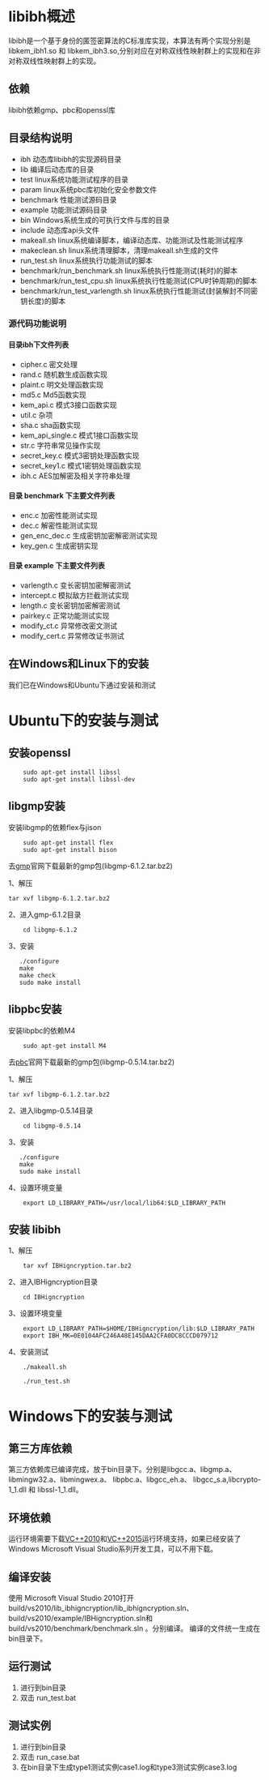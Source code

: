 libibh概述
======

libibh是一个基于身份的匿签密算法的C标准库实现，本算法有两个实现分别是libkem_ibh1.so 和 libkem_ibh3.so,分别对应在对称双线性映射群上的实现和在非对称双线性映射群上的实现。

依赖
------
libibh依赖gmp、pbc和openssl库


目录结构说明
-------

- ibh 动态库libibh的实现源码目录 
- lib 编译后动态库的目录
- test linux系统功能测试程序的目录
- param linux系统pbc库初始化安全参数文件
- benchmark 性能测试源码目录 
- example 功能测试源码目录 
- bin  Windows系统生成的可执行文件与库的目录 
- include 动态库api头文件
- makeall.sh  linux系统编译脚本，编译动态库、功能测试及性能测试程序
- makeclean.sh  linux系统清理脚本，清理makeall.sh生成的文件
- run_test.sh linux系统执行功能测试的脚本
- benchmark/run_benchmark.sh linux系统执行性能测试(耗时)的脚本
- benchmark/run_test_cpu.sh  linux系统执行性能测试(CPU时钟周期)的脚本
- benchmark/run_test_varlength.sh linux系统执行性能测试(封装解封不同密钥长度)的脚本

### 源代码功能说明
#### 目录ibh下文件列表
- cipher.c    密文处理  
- rand.c    随机数生成函数实现  
- plaint.c    明文处理函数实现  
- md5.c    Md5函数实现   
- kem_api.c    模式3接口函数实现  
- util.c    杂项  
- sha.c    sha函数实现  
- kem_api_single.c    模式1接口函数实现  
- str.c    字符串常见操作实现  
- secret_key.c    模式3密钥处理函数实现  
- secret_key1.c    模式1密钥处理函数实现  
- ibh.c    AES加解密及相关字符串处理 

#### 目录 benchmark 下主要文件列表
- enc.c 加密性能测试实现
- dec.c 解密性能测试实现
- gen_enc_dec.c 生成密钥加密解密测试实现 
- key_gen.c 生成密钥实现

#### 目录 example 下主要文件列表 
- varlength.c 变长密钥加密解密测试
- intercept.c  模拟敌方拦截测试实现
- length.c 变长密钥加密解密测试
- pairkey.c 正常功能测试实现
- modify_ct.c 异常修改密文测试
- modify_cert.c 异常修改证书测试


在Windows和Linux下的安装
---------------------------------------
我们已在Windows和Ubuntu下通过安装和测试
# Ubuntu下的安装与测试

## 安装openssl

```
    sudo apt-get install libssl 
    sudo apt-get install libssl-dev
```

## libgmp安装
安装libgmp的依赖flex与jison


```
    sudo apt-get install flex
    sudo apt-get install bison
```

去[gmp](https://gmplib.org/)官网下载最新的gmp包(libgmp-6.1.2.tar.bz2)

1、解压
```
tar xvf libgmp-6.1.2.tar.bz2
```
2、进入gmp-6.1.2目录
```
    cd libgmp-6.1.2
```
3、安装
```
   ./configure 
   make 
   make check
   sudo make install 
```

## libpbc安装
安装libpbc的依赖M4

```
    sudo apt-get install M4
```
去[pbc](https://crypto.stanford.edu/pbc/)官网下载最新的gmp包(libgmp-0.5.14.tar.bz2)

1、解压

```
tar xvf libgmp-6.1.2.tar.bz2
```

2、进入libgmp-0.5.14目录

```
    cd libgmp-0.5.14
```

3、安装

```
   ./configure 
   make 
   sudo make install 
```

4、设置环境变量

```
	export LD_LIBRARY_PATH=/usr/local/lib64:$LD_LIBRARY_PATH
```

## 安装 libibh

1、解压

```
	tar xvf IBHigncryption.tar.bz2
```

2、进入IBHigncryption目录  

```
    cd IBHigncryption
```

3、设置环境变量  


```
	export LD_LIBRARY_PATH=$HOME/IBHigncryption/lib:$LD_LIBRARY_PATH 
	export IBH_MK=0E0104AFC246A48E145DAA2CFA0DC8CCCD079712 
```


4、安装测试 

```
	./makeall.sh

	./run_test.sh
```


# Windows下的安装与测试

第三方库依赖
-------
第三方依赖库已编译完成，放于bin目录下。分别是libgcc.a、libgmp.a、libmingw32.a、libmingwex.a、 libpbc.a、libgcc_eh.a、 libgcc_s.a,libcrypto-1_1.dll 和 libssl-1_1.dll。

环境依赖
---------
运行环境需要下载[VC++2010](https://download.microsoft.com/download/9/3/F/93FCF1E7-E6A4-478B-96E7-D4B285925B00/vc_redist.x86.exe)和[VC++2015](https://download.microsoft.com/download/5/B/C/5BC5DBB3-652D-4DCE-B14A-475AB85EEF6E/vcredist_x86.exe)运行环境支持，如果已经安装了Windows Microsoft Visual Studio系列开发工具，可以不用下载。

编译安装
------
使用 Microsoft Visual Studio 2010打开 build/vs2010/lib_ibhigncryption/lib_ibhigncryption.sln、
build/vs2010/example/IBHigncryption.sln和
build/vs2010/benchmark/benchmark.sln 。分别编译。
编译的文件统一生成在bin目录下。


运行测试
------
1. 进行到bin目录
2. 双击 run_test.bat

测试实例
------
1. 进行到bin目录
2. 双击 run_case.bat
3. 在bin目录下生成type1测试实例case1.log和type3测试实例case3.log
